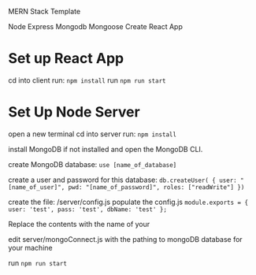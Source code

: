MERN Stack Template

Node Express
Mongodb
Mongoose
Create React App


# Set up React App
cd into client
run: `npm install`
run `npm run start`

# Set Up Node Server

open a new terminal
cd into server
run: `npm install`

install MongoDB if not installed and open the MongoDB CLI. 

create MongoDB database: 
`use [name_of_database]`

create a user and password for this database:
 `db.createUser( { user: "[name_of_user]", pwd: "[name_of_password]", roles: ["readWrite"] })`

create the file: /server/config.js 
populate the config.js 
`
module.exports = {
  user: 'test',
  pass: 'test',
  dbName: 'test'
};
`

Replace the contents with the name of your 


edit server/mongoConnect.js with the pathing to mongoDB database for your machine

run `npm run start`

